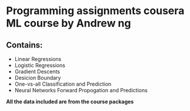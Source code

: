 # Programming assignments cousera ML course by Andrew ng

## Contains:
* Linear Regressions 
* Logistic Regressions 
* Gradient Descents 
* Desicion Boundary
* One-vs-all Classification and Prediction  
* Neural Networks Forward Propogation and Predictions

**All the data included are from the course packages**